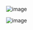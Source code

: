 ![image](https://github.com/user-attachments/assets/115f28a3-d570-4e11-a29f-71c7692a8cec)

![image](https://github.com/user-attachments/assets/b4e4a632-29c4-4b78-aa44-fa9ac8f875f3)
